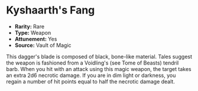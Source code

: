 # Kyshaarth's Fang

- **Rarity:** Rare
- **Type:** Weapon
- **Attunement:** Yes
- **Source:** Vault of Magic

This dagger's blade is composed of black, bone-like material. Tales suggest the weapon is fashioned from a Voidling's (see Tome of Beasts) tendril barb. When you hit with an attack using this magic weapon, the target takes an extra 2d6 necrotic damage. If you are in dim light or darkness, you regain a number of hit points equal to half the necrotic damage dealt.
